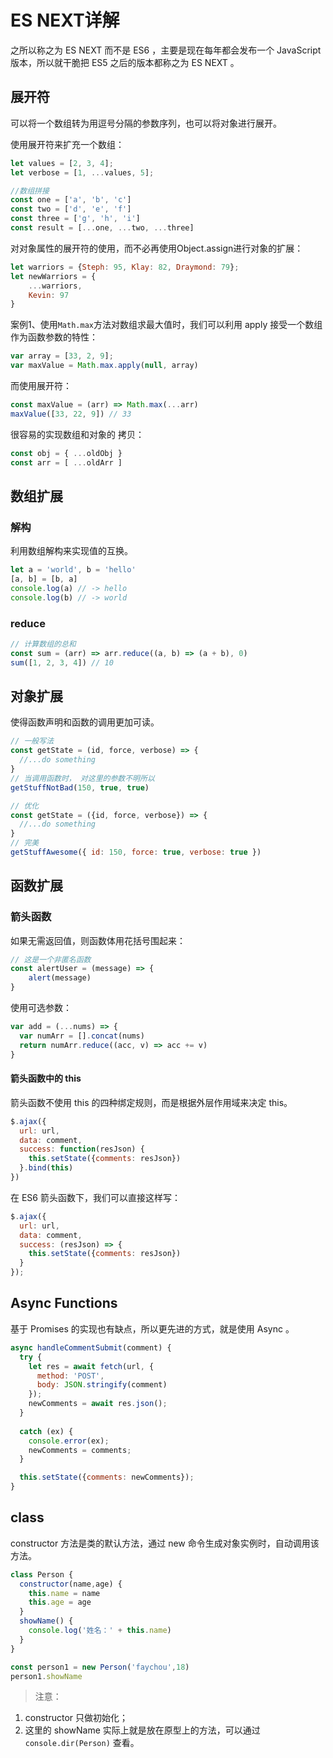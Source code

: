 # ES NEXT详解
之所以称之为 ES NEXT 而不是 ES6 ，主要是现在每年都会发布一个 JavaScript 版本，所以就干脆把 ES5 之后的版本都称之为 ES NEXT 。

## 展开符
可以将一个数组转为用逗号分隔的参数序列，也可以将对象进行展开。

使用展开符来扩充一个数组：

``` js
let values = [2, 3, 4];
let verbose = [1, ...values, 5];

//数组拼接
const one = ['a', 'b', 'c']
const two = ['d', 'e', 'f']
const three = ['g', 'h', 'i']
const result = [...one, ...two, ...three]
```

对对象属性的展开符的使用，而不必再使用Object.assign进行对象的扩展：

``` js
let warriors = {Steph: 95, Klay: 82, Draymond: 79};
let newWarriors = {
    ...warriors,
    Kevin: 97
}
```

案例1、使用`Math.max`方法对数组求最大值时，我们可以利用 apply 接受一个数组作为函数参数的特性：

``` js
var array = [33, 2, 9];
var maxValue = Math.max.apply(null, array)
```

而使用展开符：

``` js
const maxValue = (arr) => Math.max(...arr)
maxValue([33, 22, 9]) // 33
```

很容易的实现数组和对象的 拷贝：

``` js
const obj = { ...oldObj }
const arr = [ ...oldArr ]
```

## 数组扩展
### 解构
利用数组解构来实现值的互换。

``` js
let a = 'world', b = 'hello'
[a, b] = [b, a]
console.log(a) // -> hello
console.log(b) // -> world
```

### reduce
``` js
// 计算数组的总和
const sum = (arr) => arr.reduce((a, b) => (a + b), 0)
sum([1, 2, 3, 4]) // 10
```

## 对象扩展
使得函数声明和函数的调用更加可读。

``` js
// 一般写法
const getState = (id, force, verbose) => {
  //...do something
}
// 当调用函数时， 对这里的参数不明所以
getStuffNotBad(150, true, true)

// 优化
const getState = ({id, force, verbose}) => {
  //...do something
}
// 完美
getStuffAwesome({ id: 150, force: true, verbose: true })
```

## 函数扩展
### 箭头函数
如果无需返回值，则函数体用花括号围起来：

``` js
// 这是一个非匿名函数
const alertUser = (message) => {
    alert(message)
}
```

使用可选参数：

``` js
var add = (...nums) => {
  var numArr = [].concat(nums)
  return numArr.reduce((acc, v) => acc += v)
}
```

#### 箭头函数中的 this
箭头函数不使用 this 的四种绑定规则，而是根据外层作用域来决定 this。

``` js
$.ajax({
  url: url,
  data: comment,
  success: function(resJson) {
    this.setState({comments: resJson})
  }.bind(this)
})
```

在 ES6 箭头函数下，我们可以直接这样写：

``` js
$.ajax({
  url: url,
  data: comment,
  success: (resJson) => {
    this.setState({comments: resJson})
  }
});
```

## Async Functions
基于 Promises 的实现也有缺点，所以更先进的方式，就是使用 Async 。

``` js
async handleCommentSubmit(comment) {
  try {
    let res = await fetch(url, {
      method: 'POST',
      body: JSON.stringify(comment)
    });
    newComments = await res.json();
  }
  
  catch (ex) {
    console.error(ex);
    newComments = comments;
  }

  this.setState({comments: newComments});
}
```

## class
constructor 方法是类的默认方法，通过 new 命令生成对象实例时，自动调用该方法。

``` js
class Person {
  constructor(name,age) {
    this.name = name
    this.age = age
  }
  showName() {
    console.log('姓名：' + this.name)
  }
}

const person1 = new Person('faychou',18)
person1.showName
```

> 注意：

1. constructor 只做初始化；
2. 这里的 showName 实际上就是放在原型上的方法，可以通过 `console.dir(Person)` 查看。
